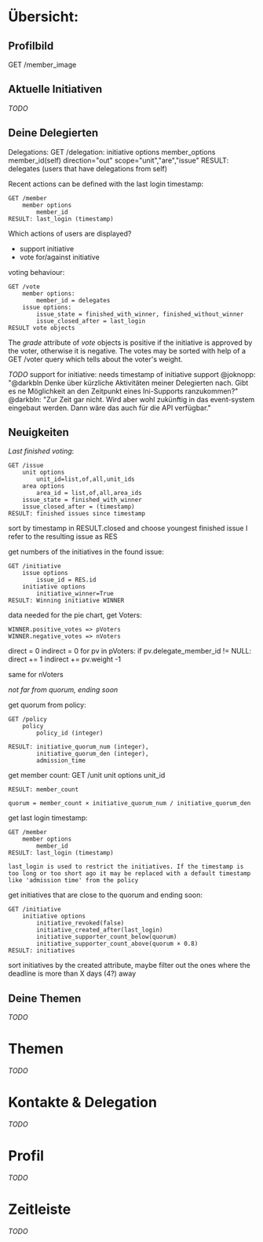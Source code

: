 Übersicht:
==========

Profilbild
----------

GET /member_image


Aktuelle Initiativen
--------------------

*TODO*


Deine Delegierten
-----------------

Delegations:
    GET /delegation:
        initiative options
        member_options
            member_id(self)
        direction="out"
        scope="unit","are","issue"
    RESULT: delegates (users that have delegations from self)

Recent actions can be defined with the last login timestamp:

    GET /member
        member options
            member_id
    RESULT: last_login (timestamp)

Which actions of users are displayed?
- support initiative
- vote for/against initiative

voting behaviour:

    GET /vote
        member options:
            member_id = delegates
        issue options:
            issue_state = finished_with_winner, finished_without_winner
            issue_closed_after = last_login
    RESULT vote objects

The _grade_ attribute of _vote_ objects is positive if the initiative is
approved by the voter, otherwise it is negative. The votes may be sorted
with help of a GET /voter query which tells about the voter's weight.
        

*TODO*
support for initiative:
    needs timestamp of initiative support
    @joknopp: "@darkbln Denke über kürzliche Aktivitäten meiner
    Delegierten nach. Gibt es ne Möglichkeit an den Zeitpunkt eines
    Ini-Supports ranzukommen?"
    @darkbln: "Zur Zeit gar nicht. Wird aber wohl zukünftig in das
    event-system eingebaut werden. Dann wäre das auch für die API
    verfügbar."

Neuigkeiten
-----------

*Last finished voting*:

    GET /issue
        unit options
            unit_id=list,of,all,unit_ids
        area options
            area_id = list,of,all,area_ids
        issue_state = finished_with_winner
        issue_closed_after = (timestamp)
    RESULT: finished issues since timestamp

sort by timestamp in RESULT.closed and choose youngest finished issue
I refer to the resulting issue as RES

get numbers of the initiatives in the found issue:

    GET /initiative
        issue options
            issue_id = RES.id
        initiative options
            initiative_winner=True
    RESULT: Winning initiative WINNER

data needed for the pie chart, get Voters:

    WINNER.positive_votes => pVoters
    WINNER.negative_votes => nVoters

direct = 0
indirect = 0
for pv in pVoters:
    if pv.delegate_member_id != NULL:
        direct += 1
        indirect += pv.weight -1

same for nVoters


*not far from quorum, ending soon*

get quorum from policy:

    GET /policy
        policy
            policy_id (integer)

    RESULT: initiative_quorum_num (integer),
            initiative_quorum_den (integer),
            admission_time

get member count:
    GET /unit
        unit options
            unit_id

    RESULT: member_count

    quorum = member_count × initiative_quorum_num / initiative_quorum_den

get last login timestamp:

    GET /member
        member options
            member_id
    RESULT: last_login (timestamp)

`last_login is used to restrict the initiatives. If the timestamp is too
long or too short ago it may be replaced with a default timestamp like
'admission time' from the policy`

get initiatives that are close to the quorum and ending soon:

    GET /initiative
        initiative options
            initiative_revoked(false)
            initiative_created_after(last_login)
            initiative_supporter_count_below(quorum)
            initiative_supporter_count_above(quorum × 0.8)
    RESULT: initiatives

sort initiatives by the created attribute, maybe filter out the ones
where the deadline is more than X days (4?) away




Deine Themen
------------

*TODO*


Themen
======
*TODO*

Kontakte & Delegation
=====================
*TODO*

Profil
======
*TODO*

Zeitleiste
==========
*TODO*
